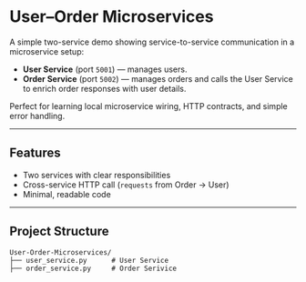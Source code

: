 # User–Order Microservices

A simple two-service demo showing service-to-service communication in a microservice setup:

- **User Service** (port `5001`) — manages users.
- **Order Service** (port `5002`) — manages orders and calls the User Service to enrich order responses with user details.

Perfect for learning local microservice wiring, HTTP contracts, and simple error handling.

---

## Features

- Two  services with clear responsibilities
- Cross-service HTTP call (`requests` from Order → User)
- Minimal, readable code

---

## Project Structure
```
User-Order-Microservices/
├── user_service.py      # User Service
├── order_service.py     # Order Serivice
```




